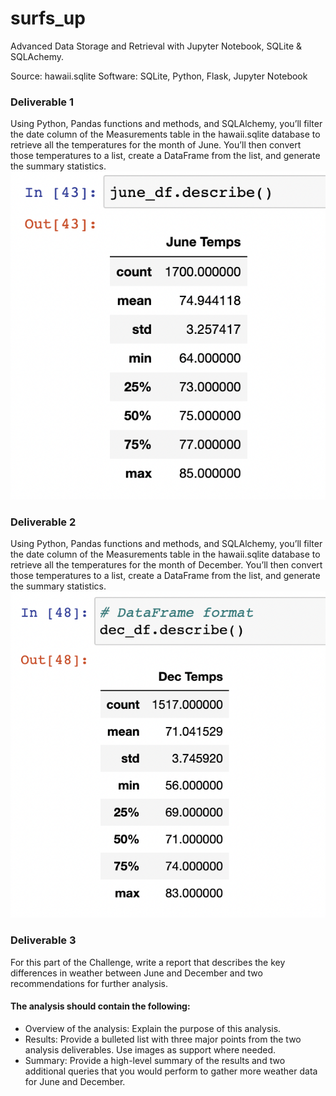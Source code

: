 # surfs_up

Advanced Data Storage and Retrieval with Jupyter Notebook, SQLite & SQLAchemy.

Source: hawaii.sqlite
Software: SQLite, Python, Flask, Jupyter Notebook 

### Deliverable 1
Using Python, Pandas functions and methods, and SQLAlchemy, you’ll filter the date column of the Measurements table in the hawaii.sqlite database to retrieve all the temperatures for the month of June. You’ll then convert those temperatures to a list, create a DataFrame from the list, and generate the summary statistics.
![June](https://github.com/matthallman/surfs_up/blob/main/resources/june.png)

### Deliverable 2
Using Python, Pandas functions and methods, and SQLAlchemy, you’ll filter the date column of the Measurements table in the hawaii.sqlite database to retrieve all the temperatures for the month of December. You’ll then convert those temperatures to a list, create a DataFrame from the list, and generate the summary statistics.
![December](https://github.com/matthallman/surfs_up/blob/main/resources/december.png)

### Deliverable 3
For this part of the Challenge, write a report that describes the key differences in weather between June and December and two recommendations for further analysis.
#### The analysis should contain the following:
- Overview of the analysis: Explain the purpose of this analysis.
- Results: Provide a bulleted list with three major points from the two analysis deliverables. Use images as support where needed.
- Summary: Provide a high-level summary of the results and two additional queries that you would perform to gather more weather data for June and December.
